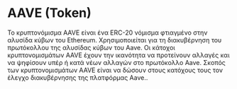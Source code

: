 # AAVE (Token)

Το κρυπτονόμισμα AAVE είναι ένα ERC-20 νόμισμα φτιαγμένο στην αλυσίδα κύβων του Ethereum. Χρησιμοποιείται για τη διακυβέρνηση του πρωτόκολλου της αλυσίδας κύβων του Aave. Οι κάτοχοι κρυπτονομισμάτων AAVE έχουν την ικανότητα να προτείνουν αλλαγές και να ψηφίσουν υπέρ ή κατά νέων αλλαγών στο πρωτόκολλο Aave. Σκοπός των κρυπτονομισμάτων AAVE είναι να δώσουν στους κατόχους τους τον έλεγχο διακυβέρνησης της πλατφόρμας Aave..
